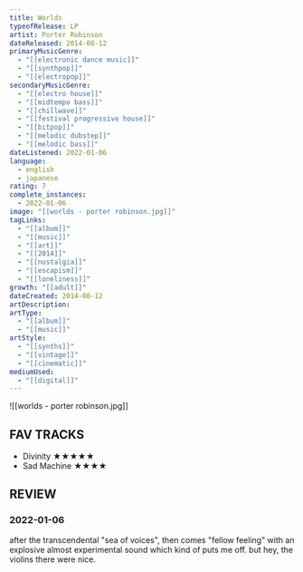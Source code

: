 ```yaml
---
title: Worlds
typeofRelease: LP
artist: Porter Robinson
dateReleased: 2014-08-12
primaryMusicGenre:
  - "[[electronic dance music]]"
  - "[[synthpop]]"
  - "[[electropop]]"
secondaryMusicGenre:
  - "[[electro house]]"
  - "[[midtempo bass]]"
  - "[[chillwave]]"
  - "[[festival progressive house]]"
  - "[[bitpop]]"
  - "[[melodic dubstep]]"
  - "[[melodic bass]]"
dateListened: 2022-01-06
language:
  - english
  - japanese
rating: 7
complete_instances:
  - 2022-01-06
image: "[[worlds - porter robinson.jpg]]"
tagLinks:
  - "[[album]]"
  - "[[music]]"
  - "[[art]]"
  - "[[2014]]"
  - "[[nostalgia]]"
  - "[[escapism]]"
  - "[[loneliness]]"
growth: "[[adult]]"
dateCreated: 2014-08-12
artDescription:
artType:
  - "[[album]]"
  - "[[music]]"
artStyle:
  - "[[synths]]"
  - "[[vintage]]"
  - "[[cinematic]]"
mediumUsed:
  - "[[digital]]"
---
```

![[worlds - porter robinson.jpg]]
## FAV TRACKS

- Divinity ★★★★★
- Sad Machine ★★★★
## REVIEW

### 2022-01-06

after the transcendental "sea of voices", then comes "fellow feeling" with an explosive almost experimental sound which kind of puts me off. but hey, the violins there were nice.